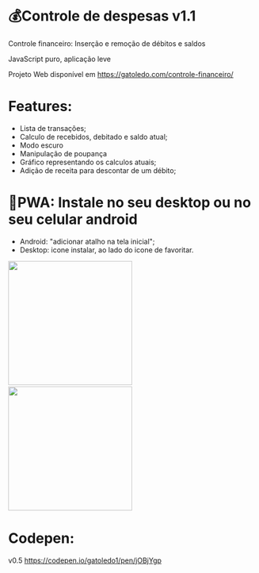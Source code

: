 # 💰Controle de despesas v1.1
Controle financeiro: Inserção e remoção de débitos e saldos

JavaScript puro, aplicação leve

Projeto Web disponível em <a href="https://gatoledo.com/controle-financeiro/" target="_blank">https://gatoledo.com/controle-financeiro/</a>

# Features:
- Lista de transações;
- Calculo de recebidos, debitado e saldo atual;
- Modo escuro
- Manipulação de poupança
- Gráfico representando os calculos atuais;
- Adição de receita para descontar de um débito;

# 📲PWA: Instale no seu desktop ou no seu celular android
 - Android: "adicionar atalho na tela inicial"; 
 - Desktop: icone instalar, ao lado do icone de favoritar.

<div>
<img src="https://gatoledo.com/controle-financeiro/img/controle-despesas-light.jpg?v=1207" width="250" />
&nbsp; &nbsp;
<img src="https://gatoledo.com/controle-financeiro/img/controle-despesas-dark.jpg?v=1207" width="250" />
</div>


# Codepen: 
v0.5 https://codepen.io/gatoledo1/pen/jOBjYgp
